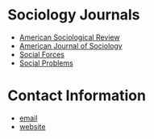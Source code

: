 <head>
<title>"My list of sociology journals"</title>
</head>

<div class "journals">
<h1>Sociology Journals</h1>

<ul>
<li><a href="http://asr.sagepub.com">American Sociological Review</a></li>
<li><a href="http://www.journals.uchicago.edu/toc/ajs/current">American Journal of Sociology</a></li>
<li><a href="https://sf.oxfordjournals.org">Social Forces</a></li>
<li><a href="http://socpro.oxfordjournals.org">Social Problems</a></li></ul>


</div>

<div class="contact">
<h1>Contact Information</h1>

<ul>
<li><a href="mailto:neal.caren@unc.edu">email</a></li>
<li><a href="http://nealcaren.unc.edu">website</a></li>
</ul>


</div>


